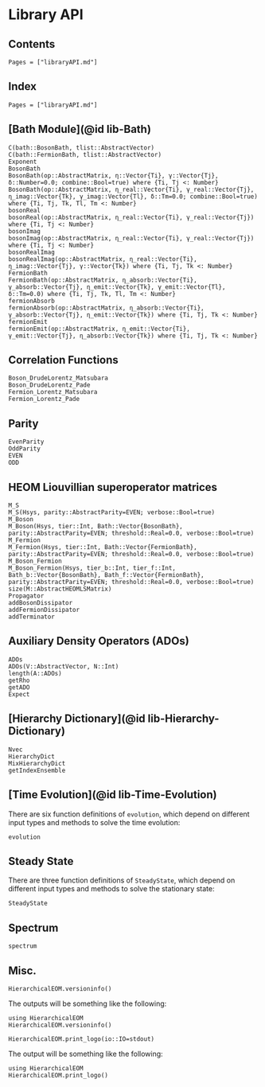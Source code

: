 # Library API

## Contents

```@contents
Pages = ["libraryAPI.md"]
```

## Index

```@index
Pages = ["libraryAPI.md"]
```

## [Bath Module](@id lib-Bath)

```@docs
C(bath::BosonBath, tlist::AbstractVector)
C(bath::FermionBath, tlist::AbstractVector)
Exponent
BosonBath
BosonBath(op::AbstractMatrix, η::Vector{Ti}, γ::Vector{Tj}, δ::Number=0.0; combine::Bool=true) where {Ti, Tj <: Number}
BosonBath(op::AbstractMatrix, η_real::Vector{Ti}, γ_real::Vector{Tj}, η_imag::Vector{Tk}, γ_imag::Vector{Tl}, δ::Tm=0.0; combine::Bool=true) where {Ti, Tj, Tk, Tl, Tm <: Number}
bosonReal
bosonReal(op::AbstractMatrix, η_real::Vector{Ti}, γ_real::Vector{Tj}) where {Ti, Tj <: Number}
bosonImag
bosonImag(op::AbstractMatrix, η_real::Vector{Ti}, γ_real::Vector{Tj}) where {Ti, Tj <: Number}
bosonRealImag
bosonRealImag(op::AbstractMatrix, η_real::Vector{Ti}, η_imag::Vector{Tj}, γ::Vector{Tk}) where {Ti, Tj, Tk <: Number}
FermionBath
FermionBath(op::AbstractMatrix, η_absorb::Vector{Ti}, γ_absorb::Vector{Tj}, η_emit::Vector{Tk}, γ_emit::Vector{Tl}, δ::Tm=0.0) where {Ti, Tj, Tk, Tl, Tm <: Number}
fermionAbsorb
fermionAbsorb(op::AbstractMatrix, η_absorb::Vector{Ti}, γ_absorb::Vector{Tj}, η_emit::Vector{Tk}) where {Ti, Tj, Tk <: Number}
fermionEmit
fermionEmit(op::AbstractMatrix, η_emit::Vector{Ti}, γ_emit::Vector{Tj}, η_absorb::Vector{Tk}) where {Ti, Tj, Tk <: Number}
```

## Correlation Functions

```@docs
Boson_DrudeLorentz_Matsubara
Boson_DrudeLorentz_Pade
Fermion_Lorentz_Matsubara
Fermion_Lorentz_Pade
```

## Parity
```@docs
EvenParity
OddParity
EVEN
ODD
```

## HEOM Liouvillian superoperator matrices
```@docs
M_S
M_S(Hsys, parity::AbstractParity=EVEN; verbose::Bool=true)
M_Boson
M_Boson(Hsys, tier::Int, Bath::Vector{BosonBath}, parity::AbstractParity=EVEN; threshold::Real=0.0, verbose::Bool=true)
M_Fermion
M_Fermion(Hsys, tier::Int, Bath::Vector{FermionBath}, parity::AbstractParity=EVEN; threshold::Real=0.0, verbose::Bool=true)
M_Boson_Fermion
M_Boson_Fermion(Hsys, tier_b::Int, tier_f::Int, Bath_b::Vector{BosonBath}, Bath_f::Vector{FermionBath}, parity::AbstractParity=EVEN; threshold::Real=0.0, verbose::Bool=true)
size(M::AbstractHEOMLSMatrix)
Propagator
addBosonDissipator
addFermionDissipator
addTerminator
```

## Auxiliary Density Operators (ADOs)
```@docs
ADOs
ADOs(V::AbstractVector, N::Int)
length(A::ADOs)
getRho
getADO
Expect
```

## [Hierarchy Dictionary](@id lib-Hierarchy-Dictionary)
```@docs
Nvec
HierarchyDict
MixHierarchyDict
getIndexEnsemble
```

## [Time Evolution](@id lib-Time-Evolution)
There are six function definitions of `evolution`, which depend on different input types and methods to solve the time evolution:
```@docs
evolution
```

## Steady State
There are three function definitions of `SteadyState`, which depend on different input types and methods to solve the stationary state:
```@docs
SteadyState
```

## Spectrum
```@docs
spectrum
```

## Misc.
```@docs
HierarchicalEOM.versioninfo()
```
The outputs will be something like the following:
```@example
using HierarchicalEOM
HierarchicalEOM.versioninfo()
```

```@docs
HierarchicalEOM.print_logo(io::IO=stdout)
```
The output will be something like the following:
```@example
using HierarchicalEOM
HierarchicalEOM.print_logo()
```